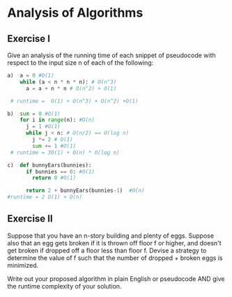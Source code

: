 # Analysis of Algorithms

## Exercise I

Give an analysis of the running time of each snippet of
pseudocode with respect to the input size n of each of the following:

```python
a)  a = 0 #O(1)
    while (a < n * n * n): # O(n^3)
      a = a + n * n # O(n^2) + O(1)

 # runtime =  O(1) + O(n^3) + O(n^2) +O(1)
```


``` python 
b)  sum = 0 #O(1)
    for i in range(n): #O(n)
      j = 1 #O(1)
      while j < n: # O(n/2) == O(log n)
        j *= 2 # O(1)
        sum += 1 #O(1)
 # runtime = 3O(1) + O(n) * O(log n) 
```

```python
c)  def bunnyEars(bunnies):
      if bunnies == 0: #O(1)
        return 0 #O(1)

      return 2 + bunnyEars(bunnies-1)  #O(n)
#runtime = 2 O(1) + O(n)
```

## Exercise II

Suppose that you have an n-story building and plenty of eggs. Suppose also that an egg gets broken if it is thrown off floor f or higher, and doesn't get broken if dropped off a floor less than floor f. Devise a strategy to determine the value of f such that the number of dropped + broken eggs is minimized.

Write out your proposed algorithm in plain English or pseudocode AND give the runtime complexity of your solution.



